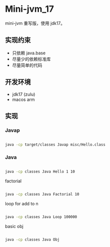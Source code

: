 # Mini-jvm_17

mini-jvm 重写版，使用 jdk17。

## 实现约束

- 只依赖 java.base
- 尽量少的依赖标准库
- 尽量简单的代码

## 开发环境

- jdk17 (zulu)
- macos arm

## 实现

### Javap

```bash

java -cp target/classes Javap misc/Hello.class
```

### Java

```bash

java -cp classes Java Hello 1 10
```

factorial

```bash

java -cp classes Java Factorial 10

```

loop for add to n

```bash

java -cp classes Java Loop 100000

```

basic obj

```bash

java -cp classes Java Obj
```